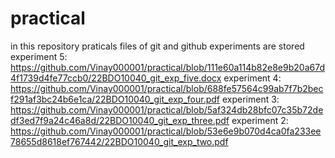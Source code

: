 # practical
in this repository praticals files of git and github experiments are stored
experiment 5: https://github.com/Vinay000001/practical/blob/111e60a114b82e8e9b20a67d4f1739d4fe77ccb0/22BDO10040_git_exp_five.docx
experiment 4: https://github.com/Vinay000001/practical/blob/688fe57564c99ab7f7b2becf291af3bc24b6e1ca/22BDO10040_git_exp_four.pdf
experiment 3: https://github.com/Vinay000001/practical/blob/5af324db28bfc07c35b72dedf3ed7f9a24c46a8d/22BDO10040_git_exp_three.pdf
experiment 2: https://github.com/Vinay000001/practical/blob/53e6e9b070d4ca0fa233ee78655d8618ef767442/22BDO10040_git_exp_two.pdf
